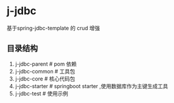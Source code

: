 # j-jdbc
基于spring-jdbc-template 的 crud 增强

## 目录结构
1. j-jdbc-parent # pom 依赖
2. j-jdbc-common # 工具包
3. j-jdbc-core # 核心代码包
4. j-jdbc-starter # springboot starter ,使用数据库作为主键生成工具
5. j-jdbc-test # 使用示例

